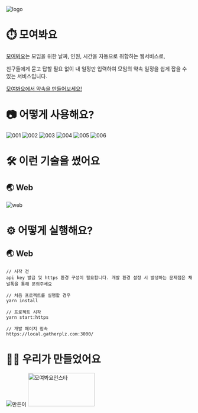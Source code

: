 ![logo](https://github.com/mju-likelion/inception/assets/63037629/829282ce-7bba-45bf-8660-4a9a2cf18549)

# ⏱️ 모여봐요

[모여봐요](https://gatherplz.com/)는 모임을 위한 날짜, 인원, 시간을 자동으로 취합하는 웹서비스로,

친구들에게 묻고 답할 필요 없이 내 일정만 입력하여 모임의 약속 일정을 쉽게 잡을 수 있는 서비스입니다.

[모여봐요에서 약속을 만들어보세요!](https://gatherplz.com/)

# 📷 어떻게 사용해요?
![001](https://github.com/mju-likelion/inception/assets/63037629/c8f6038f-31ac-4579-93e0-9432f77b59fb)
![002](https://github.com/mju-likelion/inception/assets/63037629/eedf3225-5a63-48a9-9835-e4a04e6c66aa)
![003](https://github.com/mju-likelion/inception/assets/63037629/d8529642-40f1-41f3-8534-c457346bc178)
![004](https://github.com/mju-likelion/inception/assets/63037629/ae773189-2689-495d-80aa-099ebfe77f6d)
![005](https://github.com/mju-likelion/inception/assets/63037629/cc0d16dd-9c13-493d-a33b-d3eb91b4ab8f)
![006](https://github.com/mju-likelion/inception/assets/63037629/5ff09917-f19f-4025-9b17-b121861ddcd9)


# 🛠️ 이런 기술을 썼어요
## 🌏 Web
![web](https://github.com/mju-likelion/inception/assets/63037629/f36a8d6b-e2bb-4f77-b0eb-e523bd7b428c)


# ⚙️ 어떻게 실행해요?
## 🌏 Web
```shell
// 시작 전
api key 발급 및 https 환경 구성이 필요합니다. 개발 환경 설정 시 발생하는 문제점은 채널톡을 통해 문의주세요

// 처음 프로젝트를 실행할 경우
yarn install

// 프로젝트 시작
yarn start:https

// 개발 페이지 접속
https://local.gatherplz.com:3000/
```

# 👩‍💻 우리가 만들었어요
![만든이](https://github.com/mju-likelion/inception/assets/63037629/f55d58dd-9f97-490b-95ed-9d93fbff3b2d)
<a href='https://www.instagram.com/gather_plz'>
  <img src='https://cdn.icon-icons.com/icons2/2699/PNG/512/instagram_logo_icon_170643.png' alt='모여봐요인스타' width="180px" height="90px" />
</a>
